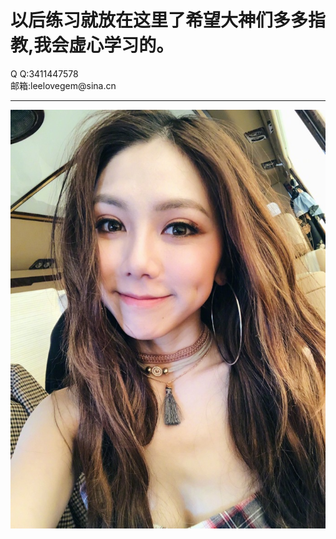 <html>
  <body style:"background-color:wheat;font-size:30px">
    <h1>以后练习就放在这里了希望大神们多多指教,我会虚心学习的。</h1>
    <p style:"color:red;">Q Q:3411447578<br />邮箱:leelovegem@sina.cn</p>
    <hr />
    <img src="img/GEM.jpg">
  </body>
</html>
